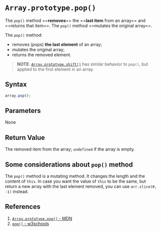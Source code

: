 # `Array.prototype.pop()`

The `pop()` method ==**removes**== the ==**last item** from an array== and ==returns that item==. The `pop()` method ==mutates the original array==.

The `pop()` method:

- removes (pops) **the last element** of an array;
- mutates the original array;
- returns the removed element.

> **NOTE**: [`Array.prototype.shift()`](https://developer.mozilla.org/en-US/docs/Web/JavaScript/Reference/Global_Objects/Array/shift) has similar behavior to `pop()`, but applied to the first element in an array.

## Syntax

```js
array.pop();
```

## Parameters

None

## Return Value

The removed item from the array; `undefined` if the array is empty.

## Some considerations about `pop()` method

The `pop()` method is a mutating method. It changes the length and the content of `this`. In case you want the value of `this` to be the same, but return a new array with the last element removed, you can use `arr.slice(0, -1)` instead.

## References

1. [`Array.prototype.pop()` - MDN](https://developer.mozilla.org/en-US/docs/Web/JavaScript/Reference/Global_Objects/Array/pop)
2. [`pop()` - w3schools](https://www.w3schools.com/jsref/jsref_pop.asp)
